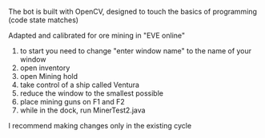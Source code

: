 The bot is built with OpenCV, designed to touch the basics of programming (code state matches)

Adapted and calibrated for ore mining in "EVE online"
 
1. to start you need to change "enter window name" to the name of your window
2. open inventory
3. open Mining hold
4. take control of a ship called Ventura
5. reduce the window to the smallest possible
6. place mining guns on F1 and F2
7. while in the dock, run MinerTest2.java

I recommend making changes only in the existing cycle
